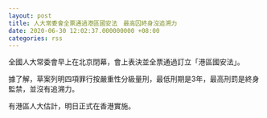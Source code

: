 ```yaml
---
layout: post
title: 人大常委會全票通過港區國安法　最高囚終身沒追溯力
date: 2020-06-30 12:02:37.000000000 +08:00
categories: rss
---
```


全國人大常委會早上在北京閉幕，會上表決並全票通過訂立「港區國安法」。

據了解，草案列明四項罪行按嚴重性分級量刑，最低刑期是3年，最高刑罰是終身監禁，並沒有追溯力。

有港區人大估計，明日正式在香港實施。
